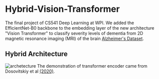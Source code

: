 # Hybrid-Vision-Transformer
The final project of CS541 Deep Learning at WPI. We added the EfficientNet-B0 backbone to the embedding layer of the new architecture "Vision Transformer" to classify severity levels of dementia from 2D magnetic resonance imaging (MRI) of the brain [Alzheimer's Dataset](https://www.kaggle.com/tourist55/alzheimers-dataset-4-class-of-images). 

## Hybrid Architecture
![archetecture](https://user-images.githubusercontent.com/68313276/138152991-8078a97a-ab31-4b53-8a2c-56d49bddbb8f.JPG)
The demonstration of transformer encoder came from Dosovitskiy et al [(2020)](https://arxiv.org/pdf/2010.11929.pdf).   

